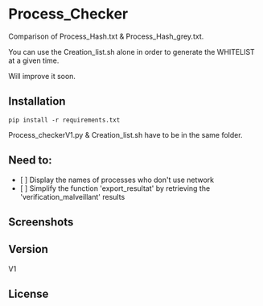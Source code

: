 <h1>Process_Checker</h1>
<p>Comparison of Process_Hash.txt &amp; Process_Hash_grey.txt.</p>
<p>You can use the Creation_list.sh alone in order to generate the WHITELIST at a given time.</p>
<p>Will improve it soon.</p>
<h2>Installation</h2>
<p><code>pip install -r requirements.txt</code> </p>
<p>Process_checkerV1.py &amp; Creation_list.sh have to be in the same folder.</p>
<h2>Need to:</h2>
<ul>
<li>[ ] Display the names of processes who don't use network</li>
<li>[ ] Simplify the function 'export_resultat' by retrieving the 'verification_malveillant' results</li>
</ul>
<h2>Screenshots</h2>
<h2>Version</h2>
<p>V1</p>
<h2>License</h2>